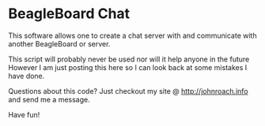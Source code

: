 # BeagleBoard Chat
This software allows one to create a chat server with and communicate with
another BeagleBoard or server.

This script will probably never be used nor will it help anyone in the future
However I am just posting this here so I can look back at some mistakes I have
done.

Questions about this code? Just checkout my site @ http://johnroach.info and
send me a message.

Have fun!
